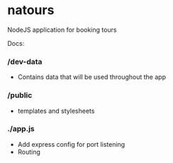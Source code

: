 # natours

NodeJS application for booking tours

Docs:

### /dev-data

- Contains data that will be used throughout the app

### /public

- templates and stylesheets

### ./app.js

- Add express config for port listening
- Routing

